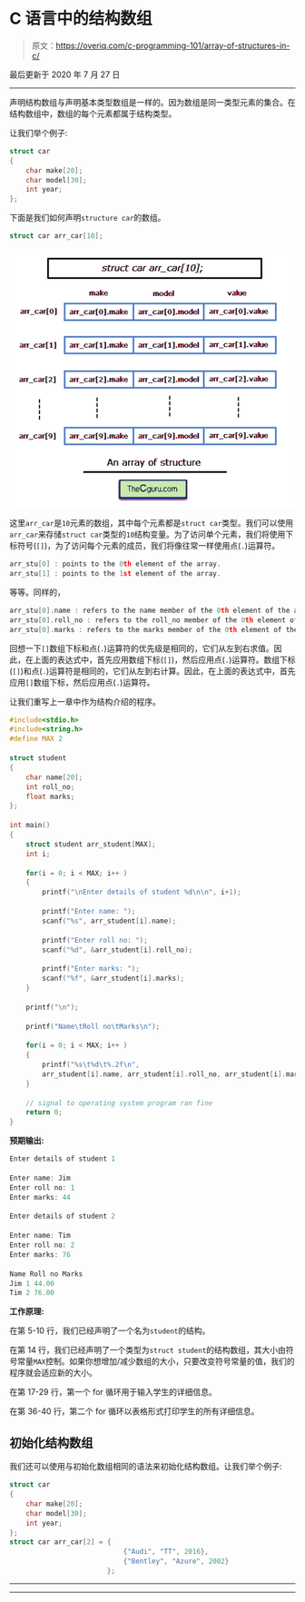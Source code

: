 # C 语言中的结构数组

> 原文：<https://overiq.com/c-programming-101/array-of-structures-in-c/>

最后更新于 2020 年 7 月 27 日

* * *

声明结构数组与声明基本类型数组是一样的。因为数组是同一类型元素的集合。在结构数组中，数组的每个元素都属于结构类型。

让我们举个例子:

```c
struct car
{
    char make[20];
    char model[30]; 
    int year;
};

```

下面是我们如何声明`structure car`的数组。

```c
struct car arr_car[10];

```

![](img/a2b33fe65275664023d168702a4b3611.png)

这里`arr_car`是`10`元素的数组，其中每个元素都是`struct car`类型。我们可以使用`arr_car`来存储`struct car`类型的`10`结构变量。为了访问单个元素，我们将使用下标符号(`[]`)，为了访问每个元素的成员，我们将像往常一样使用点(`.`)运算符。

```c
arr_stu[0] : points to the 0th element of the array.
arr_stu[1] : points to the 1st element of the array.

```

等等。同样的，

```c
arr_stu[0].name : refers to the name member of the 0th element of the array.
arr_stu[0].roll_no : refers to the roll_no member of the 0th element of the array.
arr_stu[0].marks : refers to the marks member of the 0th element of the array.

```

回想一下`[]`数组下标和点(`.`)运算符的优先级是相同的，它们从左到右求值。因此，在上面的表达式中，首先应用数组下标(`[]`)，然后应用点(`.`)运算符。数组下标(`[]`)和点(`.`)运算符是相同的，它们从左到右计算。因此，在上面的表达式中，首先应用`[]`数组下标，然后应用点(`.`)运算符。

让我们重写上一章中作为结构介绍的程序。

```c
#include<stdio.h>
#include<string.h>
#define MAX 2

struct student
{
    char name[20];
    int roll_no;
    float marks;
};

int main()
{
    struct student arr_student[MAX];
    int i;

    for(i = 0; i < MAX; i++ )
    {
        printf("\nEnter details of student %d\n\n", i+1);

        printf("Enter name: ");
        scanf("%s", arr_student[i].name);

        printf("Enter roll no: ");
        scanf("%d", &arr_student[i].roll_no);

        printf("Enter marks: ");
        scanf("%f", &arr_student[i].marks);
    }

    printf("\n");

    printf("Name\tRoll no\tMarks\n");

    for(i = 0; i < MAX; i++ )
    {
        printf("%s\t%d\t%.2f\n",
        arr_student[i].name, arr_student[i].roll_no, arr_student[i].marks);
    }

    // signal to operating system program ran fine
    return 0;
}

```

**预期输出:**

```c
Enter details of student 1

Enter name: Jim
Enter roll no: 1
Enter marks: 44

Enter details of student 2

Enter name: Tim
Enter roll no: 2
Enter marks: 76

Name Roll no Marks
Jim 1 44.00
Tim 2 76.00

```

**工作原理:**

在第 5-10 行，我们已经声明了一个名为`student`的结构。

在第 14 行，我们已经声明了一个类型为`struct student`的结构数组，其大小由符号常量`MAX`控制。如果你想增加/减少数组的大小，只要改变符号常量的值，我们的程序就会适应新的大小。

在第 17-29 行，第一个 for 循环用于输入学生的详细信息。

在第 36-40 行，第二个 for 循环以表格形式打印学生的所有详细信息。

## 初始化结构数组

我们还可以使用与初始化数组相同的语法来初始化结构数组。让我们举个例子:

```c
struct car
{
    char make[20];
    char model[30]; 
    int year;
};
struct car arr_car[2] = {
                            {"Audi", "TT", 2016},
                            {"Bentley", "Azure", 2002}
                        };

```

* * *

* * *